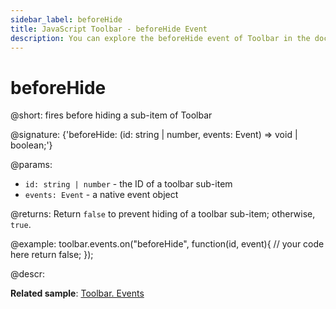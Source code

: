 ```yaml
---
sidebar_label: beforeHide
title: JavaScript Toolbar - beforeHide Event 
description: You can explore the beforeHide event of Toolbar in the documentation of the DHTMLX JavaScript UI library. Browse developer guides and API reference, try out code examples and live demos, and download a free 30-day evaluation version of DHTMLX Suite.
---
```


# beforeHide

@short: fires before hiding a sub-item of Toolbar

@signature: {'beforeHide: (id: string | number, events: Event) => void | boolean;'}

@params:
- `id: string | number` - the ID of a toolbar sub-item
- `events: Event` - a native event object

@returns:
Return `false` to prevent hiding of a toolbar sub-item; otherwise, `true`.

@example:
toolbar.events.on("beforeHide", function(id, event){
    // your code here
    return false;
});

@descr:

**Related sample**: [Toolbar. Events](https://snippet.dhtmlx.com/xvak1p5y)

